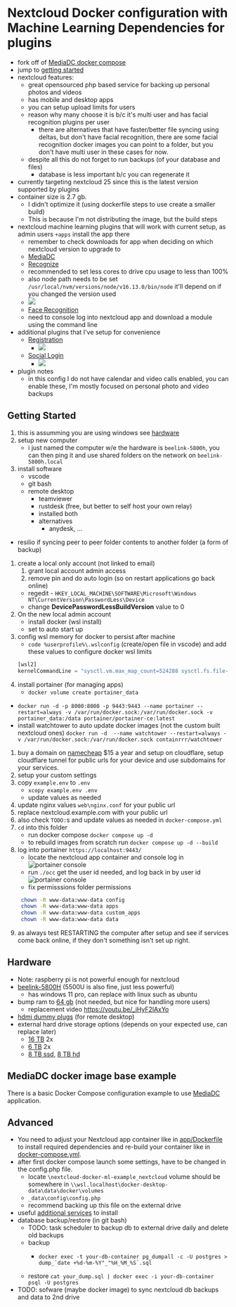 # Nextcloud Docker configuration with Machine Learning Dependencies for plugins
* fork off of [MediaDC docker compose](https://github.com/andrey18106/mediadc-docker-example)
* jump to [getting started](#getting-started)
* nextcloud features: 
  * great opensourced php based service for backing up personal photos and videos
  * has mobile and desktop apps
  * you can setup upload limits for users
  * reason why many choose it is b/c it's multi user and has facial recognition plugins per user
    * there are alternatives that have faster/better file syncing using deltas, but don't have facial recognition, there are some facial recognition docker images you can point to a folder, but you don't have multi user in these cases for now. 
  * despite all this do not forget to run backups (of your database and files)
    * database is less important b/c you can regenerate it
* currently targeting nextcloud 25 since this is the latest version supported by plugins
* container size is 2.7 gb. 
  * I didn't optimize it (using dockerfile steps to use create a smaller build)
  * This is because I'm not distributing the image, but the build steps
* nextcloud machine learning plugins that will work with current setup, as admin users `+apps` install the app there
  * remember to check downloads for app when deciding on which nextcloud version to upgrade to
  * [MediaDC](#mediadc-docker-image-base-example)
  * [Recognize](https://apps.nextcloud.com/apps/recognize)
   * recommended to set less cores to drive cpu usage to less than 100%
   * also node path needs to be set `/usr/local/nvm/versions/node/v16.13.0/bin/node` it'll depend on if you changed the version used
   * ![](doc_media/recognize_settings.PNG)
  * [Face Recognition](https://apps.nextcloud.com/apps/facerecognition)
   * need to console log into nextcloud app and download a module using the command line
* additional plugins that I've setup for convenience
  * [Registration](https://apps.nextcloud.com/apps/registration)
    * ![](doc_media/registration_plugin_setup.PNG)
  * [Social Login](https://apps.nextcloud.com/apps/sociallogin)
    * ![](doc_media/social_plugin_settings.PNG)
* plugin notes
  * in this config I do not have calendar and video calls enabled, you can enable these, I'm mostly focused on personal photo and video backups

## Getting Started
1. this is assumming you are using windows see [hardware](#hardware)
1. setup new computer
   * i just named the computer w/e the hardware is `beelink-5800h`, you can then ping it and use shared folders on the network on `beelink-5800h.local`
1. install software
   * vscode
   * git bash
   * remote desktop
     * teamviewer
     * rustdesk (free, but better to self host your own relay)
     * installed both
     * alternatives
       * anydesk, ...
  * resilio if syncing peer to peer folder contents to another folder (a form of backup)
1. create a local only account (not linked to email)
    1. grant local account admin access
    1. remove pin and do auto login (so on restart applications go back online)
      * regedit - `HKEY_LOCAL_MACHINE\SOFTWARE\Microsoft\Windows NT\CurrentVersion\PasswordLess\Device`
      * change **DevicePasswordLessBuildVersion** value to 0
1. On the new local admin account
    * install docker (wsl install)
    * set to auto start up
1. config wsl memory for docker to persist after machine 
    * `code %userprofile%\.wslconfig` (create/open file in vscode) and add these values to configure docker wsl limits
    ```js
    [wsl2]
    kernelCommandLine = "sysctl.vm.max_map_count=524288 sysctl.fs.file-max=131072"
    ```
1. install portainer (for managing apps)
   * `docker volume create portainer_data`
  * `docker run -d -p 8000:8000 -p 9443:9443 --name portainer --restart=always -v /var/run/docker.sock:/var/run/docker.sock -v portainer_data:/data portainer/portainer-ce:latest`
  * install watchtower to auto update docker images (not the custom built nextcloud ones) `docker run -d  --name watchtower --restart=always -v /var/run/docker.sock:/var/run/docker.sock containrrr/watchtower`
1. buy a domain on [namecheap](https://namecheap.pxf.io/m5O5Ke) $15 a year and setup on cloudflare, setup cloudflare tunnel for public urls for your device and use subdomains for your services.
1. setup your custom settings
  1. copy `example.env` to `.env`
      * `xcopy example.env .env`
      * update values as needed
  1. update nginx values `web\nginx.conf` for your public url
  1. replace nextcloud.example.com with your public url
  1. also check `TODO:`s and update values as needed in `docker-compose.yml` 
1. `cd` into this folder
   * run docker compose `docker compose up -d`
   * to rebuild images from scratch run `docker compose up -d --build`
1. log into portainer `https://localhost:9443/`
   * locate the nextcloud app container and console log in
      ![portainer console](doc_media/portainer_console.png)
   * run `./occ` get the user id needed, and log back in by user id
      ![portainer console](doc_media/portainer_console.png)
   * fix permisssions folder permissions
   ```bash
    chown -R www-data:www-data config
    chown -R www-data:www-data apps
    chown -R www-data:www-data custom_apps
    chown -R www-data:www-data data
   ```
1. as always test RESTARTING the computer after setup and see if services come back online, if they don't something isn't set up right.

## Hardware
* Note: raspberry pi is not powerful enough for nextcloud
* [beelink-5800H](https://amzn.to/3KYGctn) (5500U is also fine, just less powerful)
  * has windows 11 pro, can replace with linux such as ubuntu
* bump ram to [64 gb](https://amzn.to/3L0mkpS) (not needed, but nice for handling more users)
  * replacement video https://youtu.be/_iHyF2lAxYo
* [hdmi dummy plugs](https://amzn.to/3MZ6oXv) (for remote desktop)
* external hard drive storage options (depends on your expected use, can replace later)
  * [16 TB](https://amzn.to/43VdIti) 2x
  * [6 TB](https://amzn.to/3GZOvEb) 2x
  * [8 TB ssd](https://amzn.to/43QG7AC), [8 TB hd](https://amzn.to/3oBfrn8)

## MediaDC docker image base example
There is a basic Docker Compose configuration example to use [MediaDC](https://github.com/andrey18106/mediadc) application.

## Advanced
* You need to adjust your Nextcloud app container like in [app/Dockerfile](/mediadc/Dockerfile)
to install required dependencies and re-build your container like in [docker-compose.yml](docker-compose.yml#L24).
* after first docker compose launch some settings, have to be changed in the config.php file.
  * locate `\nextcloud-docker-ml-example_nextcloud` volume should be somewhere in `\\wsl.localhost\docker-desktop-data\data\docker\volumes`
  * `_data\config\config.php`
  * recommend backing up this file on the external drive
* useful [additional services](./additional_services/README.md) to install
* database backup/restore (in git bash)
  * TODO: task scheduler to backup db to external drive daily and delete old backups
  * backup
    *     docker exec -t your-db-container pg_dumpall -c -U postgres > dump_`date +%d-%m-%Y"_"%H_%M_%S`.sql
  * restore `cat your_dump.sql | docker exec -i your-db-container psql -U postgres`
* TODO: sofware (maybe docker image) to sync nextcloud db backups and data to 2nd drive

